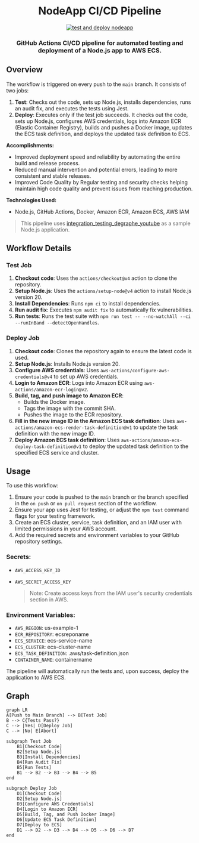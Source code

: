 <div align="center">

# NodeApp CI/CD Pipeline

[![test and deploy nodeapp](https://github.com/vikashraj1/node-backend-pipeline/actions/workflows/main.yml/badge.svg)](https://github.com/vikashraj1/node-backend-pipeline/actions/workflows/main.yml)

<h3>
    GitHub Actions CI/CD pipeline for automated testing and deployment of a Node.js app to AWS ECS.
</h3>

</div>

## Overview

The workflow is triggered on every push to the `main` branch. It consists of two jobs:

1. **Test**: Checks out the code, sets up Node.js, installs dependencies, runs an audit fix, and executes the tests using Jest.
2. **Deploy**: Executes only if the test job succeeds. It checks out the code, sets up Node.js, configures AWS credentials, logs into Amazon ECR (Elastic Container Registry), builds and pushes a Docker image, updates the ECS task definition, and deploys the updated task definition to ECS.

**Accomplishments:**
- Improved deployment speed and reliability by automating the entire build and release process.
- Reduced manual intervention and potential errors, leading to more consistent and stable releases.
- Improved Code Quality by Regular testing and security checks helping maintain high code quality and prevent issues from reaching production.

**Technologies Used:**
- Node.js, GitHub Actions, Docker, Amazon ECR, Amazon ECS, AWS IAM

> This pipeline uses [integration_testing_degraphe_youtube](https://github.com/debaosuidecl/integration_testing_degraphe_youtube.git) as a sample Node.js application.


## Workflow Details

### Test Job

1. **Checkout code**: Uses the `actions/checkout@v4` action to clone the repository.
2. **Setup Node.js**: Uses the `actions/setup-node@v4` action to install Node.js version 20.
3. **Install Dependencies**: Runs `npm ci` to install dependencies.
4. **Run audit fix**: Executes `npm audit fix` to automatically fix vulnerabilities.
5. **Run tests**: Runs the test suite with `npm run test -- --no-watchAll --ci --runInBand --detectOpenHandles`.

### Deploy Job

1. **Checkout code**: Clones the repository again to ensure the latest code is used.
2. **Setup Node.js**: Installs Node.js version 20.
3. **Configure AWS credentials**: Uses `aws-actions/configure-aws-credentials@v4` to set up AWS credentials.
4. **Login to Amazon ECR**: Logs into Amazon ECR using `aws-actions/amazon-ecr-login@v2`.
5. **Build, tag, and push image to Amazon ECR**:
   - Builds the Docker image.
   - Tags the image with the commit SHA.
   - Pushes the image to the ECR repository.
6. **Fill in the new image ID in the Amazon ECS task definition**: Uses `aws-actions/amazon-ecs-render-task-definition@v1` to update the task definition with the new image ID.
7. **Deploy Amazon ECS task definition**: Uses `aws-actions/amazon-ecs-deploy-task-definition@v1` to deploy the updated task definition to the specified ECS service and cluster.

## Usage

To use this workflow:
1. Ensure your code is pushed to the `main` branch or the branch specified in the `on push` or `on pull request` section of the workflow.
2. Ensure your app uses Jest for testing, or adjust the `npm test` command flags for your testing framework.
3. Create an ECS cluster, service, task definition, and an IAM user with limited permissions in your AWS account.
4. Add the required secrets and environment variables to your GitHub repository settings.

### Secrets:
- `AWS_ACCESS_KEY_ID`
- `AWS_SECRET_ACCESS_KEY`

  > Note: Create access keys from the IAM user's security credentials section in AWS.

### Environment Variables:
- `AWS_REGION`: us-example-1
- `ECR_REPOSITORY`: ecsreponame
- `ECS_SERVICE`: ecs-service-name
- `ECS_CLUSTER`: ecs-cluster-name
- `ECS_TASK_DEFINITION`: .aws/task-definition.json
- `CONTAINER_NAME`: containername

The pipeline will automatically run the tests and, upon success, deploy the application to AWS ECS.


## Graph


```mermaid
graph LR
A[Push to Main Branch] --> B[Test Job]
B --> C{Tests Pass?}
C --> |Yes| D[Deploy Job]
C --> |No| E[Abort]

subgraph Test Job
    B1[Checkout Code]
    B2[Setup Node.js]
    B3[Install Dependencies]
    B4[Run Audit Fix]
    B5[Run Tests]
    B1 --> B2 --> B3 --> B4 --> B5
end

subgraph Deploy Job
    D1[Checkout Code]
    D2[Setup Node.js]
    D3[Configure AWS Credentials]
    D4[Login to Amazon ECR]
    D5[Build, Tag, and Push Docker Image]
    D6[Update ECS Task Definition]
    D7[Deploy to ECS]
    D1 --> D2 --> D3 --> D4 --> D5 --> D6 --> D7
end